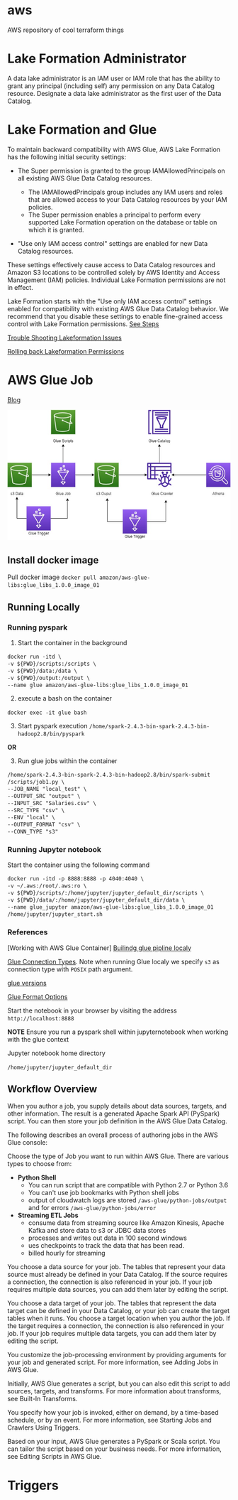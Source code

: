 # aws
AWS repository of cool terraform things



# Lake Formation Administrator 

A data lake administrator is an IAM user or IAM role that has the ability to grant any principal (including self) any permission on any Data Catalog resource. Designate a data lake administrator as the first user of the Data Catalog. 

# Lake Formation and Glue

To maintain backward compatibility with AWS Glue, AWS Lake Formation has the following initial security settings:

- The Super permission is granted to the group IAMAllowedPrincipals on all existing AWS Glue Data Catalog resources.
    - The IAMAllowedPrincipals group includes any IAM users and roles that are allowed access to your Data Catalog resources by your IAM policies.
    - The Super permission enables a principal to perform every supported Lake Formation operation on the database or table on which it is granted.

- "Use only IAM access control" settings are enabled for new Data Catalog resources.

These settings effectively cause access to Data Catalog resources and Amazon S3 locations to be controlled solely by AWS Identity and Access Management (IAM) policies. Individual Lake Formation permissions are not in effect.

Lake Formation starts with the "Use only IAM access control" settings enabled for compatibility with existing AWS Glue Data Catalog behavior. We recommend that you disable these settings to enable fine-grained access control with Lake Formation permissions. [See Steps](https://lakeformation.workshop.aws/lakeformation-basics/default-catalog-settings.html)


[Trouble Shooting Lakeformation Issues](https://forums.aws.amazon.com/thread.jspa?threadID=308890)

[Rolling back Lakeformation Permissions](https://github.com/aws-samples/aws-glue-samples/tree/master/utilities/use_only_IAM_access_controls)


# AWS Glue Job 
[Blog](https://aws.amazon.com/blogs/big-data/building-an-aws-glue-etl-pipeline-locally-without-an-aws-account/)

![image](images/AWS.jpg)

## Install docker image
Pull docker image 
   `docker pull amazon/aws-glue-libs:glue_libs_1.0.0_image_01`

## Running Locally  

### Running pyspark 

1. Start the container in the background
```
docker run -itd \
-v ${PWD}/scripts:/scripts \
-v ${PWD}/data:/data \
-v ${PWD}/output:/output \
--name glue amazon/aws-glue-libs:glue_libs_1.0.0_image_01
```

2. execute a bash on the container 

`docker exec -it glue bash`

3. Start pyspark execution 
`/home/spark-2.4.3-bin-spark-2.4.3-bin-hadoop2.8/bin/pyspark`

**OR**

3. Run glue jobs within the container
```
/home/spark-2.4.3-bin-spark-2.4.3-bin-hadoop2.8/bin/spark-submit /scripts/job1.py \
--JOB_NAME "local_test" \
--OUTPUT_SRC "output" \
--INPUT_SRC "Salaries.csv" \
--SRC_TYPE "csv" \
--ENV "local" \
--OUTPUT_FORMAT "csv" \
--CONN_TYPE "s3"
```
### Running Jupyter notebook 

Start the container using the following command 

```
docker run -itd -p 8888:8888 -p 4040:4040 \
-v ~/.aws:/root/.aws:ro \
-v ${PWD}/scripts/:/home/jupyter/jupyter_default_dir/scripts \
-v ${PWD}/data/:/home/jupyter/jupyter_default_dir/data \
--name glue_jupyter amazon/aws-glue-libs:glue_libs_1.0.0_image_01 /home/jupyter/jupyter_start.sh
```


### References 
[Working with AWS Glue Container]
[Builindg glue pipline localy](https://aws.amazon.com/blogs/big-data/building-an-aws-glue-etl-pipeline-locally-without-an-aws-account/)

[Glue Connection Types](https://docs.aws.amazon.com/glue/latest/dg/aws-glue-programming-etl-connect.html). Note when running Glue localy we specify `s3` as connection type with `POSIX` path argument.  

[glue versions](https://docs.aws.amazon.com/glue/latest/dg/release-notes.html)

[Glue Format Options](https://docs.aws.amazon.com/glue/latest/dg/aws-glue-programming-etl-format.html)




Start the notebook in your browser by visiting the address `http://localhost:8888`

**NOTE** Ensure you run a pyspark shell within jupyternotebook when working with the glue context

Jupyter notebook home directory 

`/home/jupyter/jupyter_default_dir`

## Workflow Overview

When you author a job, you supply details about data sources, targets, and other information. The result is a generated Apache Spark API (PySpark) script. You can then store your job definition in the AWS Glue Data Catalog.

The following describes an overall process of authoring jobs in the AWS Glue console:

Choose the type of Job you want to run within AWS Glue. There are various types to choose from: 
- **Python Shell**
    - You can run script that are compatible with Python 2.7 or Python 3.6
    - You can't use job bookmarks with Python shell jobs
    - output of cloudwatch logs are stored `/aws-glue/python-jobs/output` and for errors `/aws-glue/python-jobs/error`
- **Streaming ETL Jobs**
    - consume data from streaming source like Amazon Kinesis, Apache Kafka and store data to s3 or JDBC data stores
    - processes and writes out data in 100 second windows
    - ues checkpoints to track the data that has been read. 
    - billed hourly for streaming 

You choose a data source for your job. The tables that represent your data source must already be defined in your Data Catalog. If the source requires a connection, the connection is also referenced in your job. If your job requires multiple data sources, you can add them later by editing the script.

You choose a data target of your job. The tables that represent the data target can be defined in your Data Catalog, or your job can create the target tables when it runs. You choose a target location when you author the job. If the target requires a connection, the connection is also referenced in your job. If your job requires multiple data targets, you can add them later by editing the script.

You customize the job-processing environment by providing arguments for your job and generated script. For more information, see Adding Jobs in AWS Glue.

Initially, AWS Glue generates a script, but you can also edit this script to add sources, targets, and transforms. For more information about transforms, see Built-In Transforms.

You specify how your job is invoked, either on demand, by a time-based schedule, or by an event. For more information, see Starting Jobs and Crawlers Using Triggers.

Based on your input, AWS Glue generates a PySpark or Scala script. You can tailor the script based on your business needs. For more information, see Editing Scripts in AWS Glue.

# Triggers
  